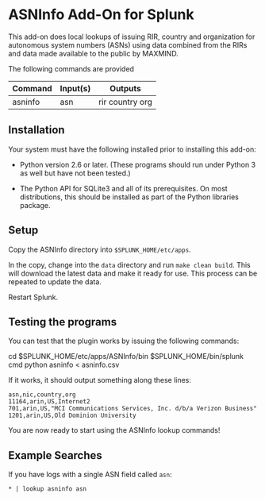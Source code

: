 # ASNInfo Add-On for Splunk

This add-on does local lookups of issuing RIR, country and
organization for autonomous system numbers (ASNs) using data combined
from the RIRs and data made available to the public by MAXMIND.

The following commands are provided


| Command       | Input(s)  | Outputs       |
| ------------- | ----------|-------------- |
| asninfo       | asn       |rir country org|


## Installation

Your system must have the following installed prior to installing this
add-on:

 * Python version 2.6 or later.  (These programs should run under
   Python 3 as well but have not been tested.)

 * The Python API for SQLite3 and all of its prerequisites.  On most
   distributions, this should be installed as part of the Python
   libraries package.

## Setup

Copy the ASNInfo directory into `$SPLUNK_HOME/etc/apps`.

In the copy, change into the `data` directory and run `make clean
build`.  This will download the latest data and make it ready for use.
This process can be repeated to update the data.

Restart Splunk.


## Testing the programs

You can test that the plugin works by issuing the following commands:

  cd $SPLUNK_HOME/etc/apps/ASNInfo/bin
  $SPLUNK_HOME/bin/splunk cmd python asninfo < asninfo.csv

If it works, it should output something along these lines:

```
asn,nic,country,org
11164,arin,US,Internet2
701,arin,US,"MCI Communications Services, Inc. d/b/a Verizon Business"
1201,arin,US,Old Dominion University
```

You are now ready to start using the ASNInfo lookup commands!
  

## Example Searches

If you have logs with a single ASN field called `asn`:
```
* | lookup asninfo asn
```
